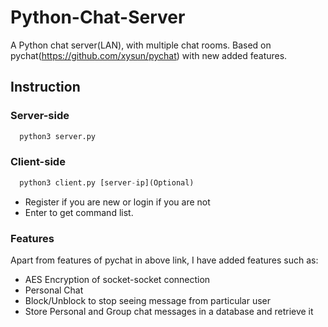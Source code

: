 # Python-Chat-Server
A Python chat server(LAN), with multiple chat rooms.
Based on pychat(https://github.com/xysun/pychat) with new added features.


## Instruction
### Server-side
```python
  python3 server.py 
```
### Client-side
```python
  python3 client.py [server-ip](Optional)
```
  * Register if you are new or login if you are not
  * Enter <manual> to get command list. 

### Features
Apart from features of pychat in above link, I have added features such as:
* AES Encryption of socket-socket connection
* Personal Chat 
* Block/Unblock to stop seeing message from particular user
* Store Personal and Group chat messages in a database and retrieve it
